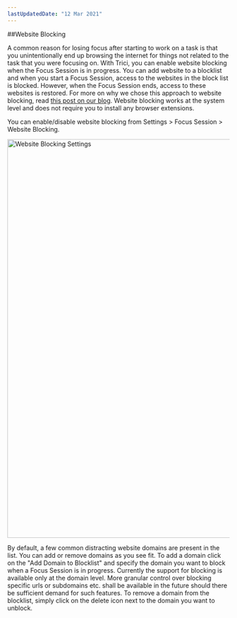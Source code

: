 ```yaml
---
lastUpdatedDate: "12 Mar 2021"
---
```

##Website Blocking

 A common reason for losing focus after starting to work on a task is that you unintentionally end up browsing the internet for things not related to the task that you were focusing on. With Trici, you can enable website blocking when the Focus Session is in progress. You can add website to a blocklist and when you start a Focus Session, access to the websites in the block list is blocked. However, when the Focus Session ends, access to these websites is restored. For more on why we chose this approach to website blocking, read [this post on our blog](https://www.gettrici.com/blog/blocking-distracting-websites-when-and-for-how-long/). Website blocking works at the system level and does not require you to install any browser extensions.

You can enable/disable website blocking from Settings > Focus Session > Website Blocking.


<img alt="Website Blocking Settings" src="https://cdn.gettrici.com/WebsiteBlockingSettings.png" width="901px">


By default, a few common distracting website domains are present in the list. You can add or remove domains as you see fit. To add a domain click on the "Add Domain to Blocklist" and specify the domain you want to block when a Focus Session is in progress. Currently the support for blocking is available only at the domain level. More granular control over blocking specific urls or subdomains etc. shall be available in the future should there be sufficient demand for such features. To remove a domain from the blocklist, simply click on the delete icon next to the domain you want to unblock.